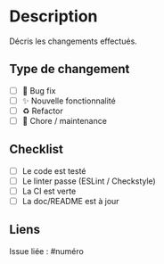 # Description
Décris les changements effectués.

## Type de changement
- [ ] 🐞 Bug fix
- [ ] ✨ Nouvelle fonctionnalité
- [ ] ♻️ Refactor
- [ ] 🧹 Chore / maintenance

## Checklist
- [ ] Le code est testé
- [ ] Le linter passe (ESLint / Checkstyle)
- [ ] La CI est verte
- [ ] La doc/README est à jour

## Liens
Issue liée : #numéro